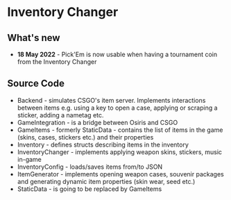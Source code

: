 # Inventory Changer

## What's new
* **18 May 2022** - Pick'Em is now usable when having a tournament coin from the Inventory Changer

## Source Code
- Backend - simulates CSGO's item server. Implements interactions between items e.g. using a key to open a case, applying or scraping a sticker, adding a nametag etc.
- GameIntegration - is a bridge between Osiris and CSGO
- GameItems - formerly StaticData - contains the list of items in the game (skins, cases, stickers etc.) and their properties
- Inventory - defines structs describing items in the inventory
- InventoryChanger - implements applying weapon skins, stickers, music in-game
- InventoryConfig - loads/saves items from/to JSON
- ItemGenerator - implements opening weapon cases, souvenir packages and generating dynamic item properties (skin wear, seed etc.)
- StaticData - is going to be replaced by GameItems
